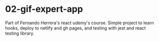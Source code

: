 # 02-gif-expert-app
Part of Fernando Herrera's react udemy's course.
Simple project to learn hooks, deploy to netlify and gh pages, and testing with jest and react testing library.
